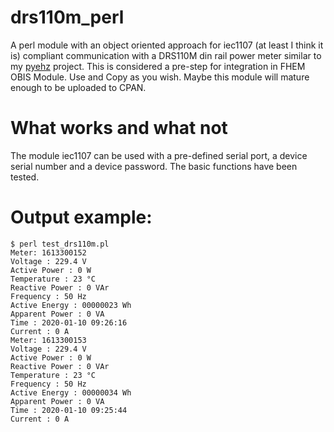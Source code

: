 # drs110m_perl
A perl module with an object oriented approach for iec1107 (at least I think it is) compliant communication with a DRS110M din rail power meter similar to my [pyehz](https://github.com/menschel/pyehz) project.
This is considered a pre-step for integration in FHEM OBIS Module.
Use and Copy as you wish. Maybe this module will mature enough to be uploaded to CPAN.

# What works and what not
The module iec1107 can be used with a pre-defined serial port, a device serial number and a device password.
The basic functions have been tested.



# Output example:
```
$ perl test_drs110m.pl 
Meter: 1613300152
Voltage : 229.4 V
Active Power : 0 W
Temperature : 23 °C
Reactive Power : 0 VAr
Frequency : 50 Hz
Active Energy : 00000023 Wh
Apparent Power : 0 VA
Time : 2020-01-10 09:26:16 
Current : 0 A
Meter: 1613300153
Voltage : 229.4 V
Active Power : 0 W
Reactive Power : 0 VAr
Temperature : 23 °C
Frequency : 50 Hz
Active Energy : 00000034 Wh
Apparent Power : 0 VA
Time : 2020-01-10 09:25:44 
Current : 0 A
```
